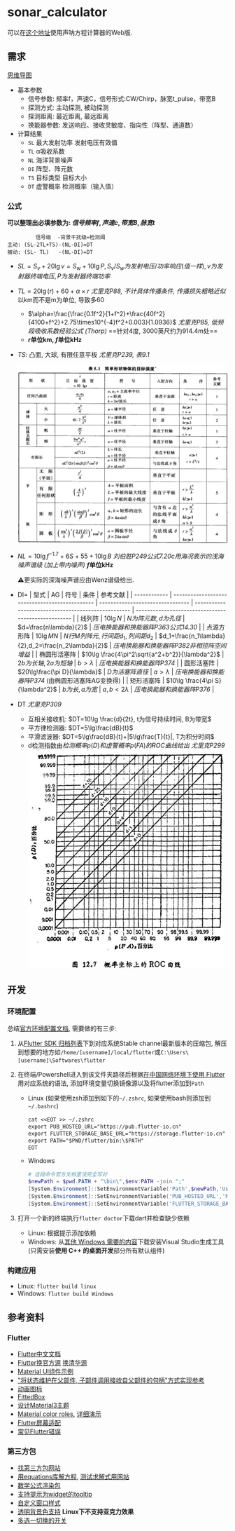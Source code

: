 # sonar_calculator

可以在[这个地址](https://leojhonsong.github.io/sonar_calculator/)使用声呐方程计算器的Web版.

## 需求

[思维导图](https://docs.qq.com/mind/DY01GakVYcFlJdnFj?u=91afc42b08304211b09fd88daf9c0b43)

- 基本参数
  - 信号参数: 频率f，声速C，信号形式:CW/Chirp，脉宽t_pulse，带宽B
  - 探测方式: 主动探测, 被动探测
  - 探测距离: 最近距离, 最远距离
  - 换能器参数: 发送响应、接收灵敏度、指向性（阵型、通道数）
- 计算结果
  - `SL` 最大发射功率  发射电压有效值
  - `TL` α吸收系数
  - `NL` 海洋背景噪声
  - `DI` 阵型、阵元数
  - `TS` 目标类型 目标大小
  - `DT` 虚警概率 检测概率（输入值）

### 公式

**可以整理出必填参数为: $信号频率f, 声速c, 带宽B, 脉宽t$**

```
         信号级  -背景干扰级=检测阈
主动: (SL-2TL+TS)-(NL-DI)=DT
被动: (SL- TL)   -(NL-DI)=DT
```

- $SL=S_v+20\lg v=S_w+10\lg P, S_v/S_w为发射电压/功率响应 (值一样), v为发射器终端电压, P为发射器终端功率$

- $TL=20\lg(r)+60+\alpha\times r$ *尤里克P88, 不计具体传播条件, 传播损失粗略近似* 以km而不是m为单位, 导致多60
  - $\alpha=\frac{\frac{0.1f^2}{1+f^2}+\frac{40f^2}{4100+f^2}+2.75\times10^{-4}f^2+0.003}{1.0936}$ *尤里克P85, 低频段吸收系数经验公式 (Thorp)* ==针对4度, 3000英尺约为914.4m处==
  - **$r$单位km, $f$单位kHz**

- $TS$: 凸面, 大球, 有限任意平板 *尤里克P239, 表9.1*

  <img src="README/image-20231026215022847.png" alt="image-20231026215022847"  />

- $NL=10\lg f^{-1.7}+6S+55+10\lg B$ *刘伯胜P249公式7.20c用海况表示的浅海噪声谱级 (加上带内噪声)* **$f$单位kHz**

  ⚠️更实际的深海噪声谱应由Wenz谱级给出.

- DI=
  | 型式         | AG                                             | 符号                             | 条件                                                | 参考文献                                            |
  | ------------ | ---------------------------------------------- | -------------------------------- | --------------------------------------------------- | --------------------------------------------------- |
  | 线列阵       | $10\lg N$                                      | $N为阵元数,d为孔径$              | $d=\frac{n\lambda}{2}$                              | *压电换能器和换能器阵P363公式14.30*                 |
  | 点源方形阵   | $10\lg MN$                                     | $N行M列阵元,行间距d_1,列间距d_2$ | $d_1=\frac{n_1\lambda}{2},d_2=\frac{n_2\lambda}{2}$ | *压电换能器和换能器阵P382非相控阵空间增益*          |
  | 椭圆形活塞阵 | $10\lg \frac{4\pi^2\sqrt{a^2+b^2}}{\lambda^2}$ | $2b为长轴,2a为短轴$              | $b>\lambda$                                         | *压电换能器和换能器阵P374*                          |
  | 圆形活塞阵   | $20\lg\frac{\pi D}{\lambda}$               | $D为活塞阵直径$                  | $a>\lambda$                                         | *压电换能器和换能器阵P374* (由椭圆形活塞阵AG变换得) |
  | 矩形活塞阵   | $10\lg \frac{4\pi S}{\lambda^2}$               | $b为长,a为宽$                    | $a, b<2\lambda$                                     | *压电换能器和换能器阵P376*                          |

- DT *尤里克P309*
  - 互相关接收机: $DT=10\lg \frac{d}{2t}, t为信号持续时间, B为带宽$
  - 平方律检测器: $DT=5\lg\frac{dB}{t}$
  - 平滑滤波器: $DT=5\lg\frac{dB}{t}+|5\lg\frac{T}{t}|, T为积分时间$
  - d检测指数由$检测概率p(D)和虚警概率p(FA)的ROC曲线给出$ *尤里克P299*<img src="README/image-20231027020229545.png" alt="image-20231027020229545"  />


## 开发

### 环境配置

总结[官方环境配置文档](https://flutter.cn/docs/get-started/install), 需要做的有三步:

1. 从[Flutter SDK 归档列表](https://flutter.cn/docs/release/archive)下到对应系统Stable channel最新版本的压缩包, 解压到想要的地方如`/home/[username]/local/flutter`或`C:\Users\[username]\Softwares\flutter`

2. 在终端/Powershell进入到该文件夹路径后根据[在中国网络环境下使用 Flutter](https://flutter.cn/community/china)用对应系统的语法, 添加环境变量切换镜像源以及将flutter添加到`Path`
   - Linux (如果使用zsh添加到如下的`~/.zshrc`, 如果使用bash则添加到`~/.bashrc`)

     ```shell
     cat <<EOT >> ~/.zshrc
     export PUB_HOSTED_URL="https://pub.flutter-io.cn"
     export FLUTTER_STORAGE_BASE_URL="https://storage.flutter-io.cn"
     export PATH="$PWD/flutter/bin:\$PATH"
     EOT
     ```

   - Windows

     ```powershell
     # 这段命令官方文档里没完全写对
     $newPath = $pwd.PATH + "\bin\",$env:PATH -join ";"
     [System.Environment]::SetEnvironmentVariable('Path',$newPath,'User')
     [System.Environment]::SetEnvironmentVariable('PUB_HOSTED_URL','https://pub.flutter-io.cn','User')
     [System.Environment]::SetEnvironmentVariable('FLUTTER_STORAGE_BASE_URL','https://storage.flutter-io.cn','User')
     ```

3. 打开一个新的终端执行`flutter doctor`下载dart并检查缺少依赖

   - Linux: 根据提示添加依赖
   - Windows: 从[其他 Windows 需要的内容](https://flutter.cn/docs/get-started/install/windows#additional-windows-requirements)下载安装Visual Studio生成工具 (只需安装**使用 C++ 的桌面开发**部分所有默认组件)

### 构建应用

- Linux: `flutter build linux`
- Windows: `flutter build Windows`

## 参考资料

### Flutter

- [Flutter中文文档](https://flutter.cn/docs/)
- [Flutter换官方源](https://flutter.cn/community/china) [换清华源](https://help.mirrors.cernet.edu.cn/flutter/)
- [Material UI组件示例](https://flutter.github.io/samples/web/material_3_demo/)
- ["将状态维护在父部件, 子部件调用接收自父部件的句柄"方式实现参考](https://flutter.cn/docs/ui#bringing-it-all-together)
- [动画图标](https://api.flutter.dev/flutter/material/AnimatedIcon-class.html)
- [FittedBox](https://book.flutterchina.club/chapter5/fittedbox.html#_5-6-2-%E5%AE%9E%E4%BE%8B-%E5%8D%95%E8%A1%8C%E7%BC%A9%E6%94%BE%E5%B8%83%E5%B1%80)
- [设计Material3主题](https://rydmike.com/flexcolorscheme/themesplayground-latest/)
- [Material color roles](https://m3.material.io/styles/color/roles), [详细演示](https://www.figma.com/community/file/1248805263844976008/build-a-material-color-scheme)
- [Flutter屏幕适配](https://cloud.tencent.com/developer/article/2124383)
- [常见Flutter错误](https://flutter.cn/docs/testing/common-errors)

### 第三方包

- [找第三方包网站](https://fluttergems.dev/)
- [用equations库解方程](https://pub.dev/packages/equations#nonlinear-equations), [测试求解式用网站](https://albertodev01.github.io/equations/)
- [数学公式渲染包](https://pub.dev/packages/flutter_math_fork)
- [支持提示为widget的tooltip](https://pub.dev/packages/just_the_tooltip)
- [自定义窗口样式](https://pub.dev/packages/bitsdojo_window)
- [透明背景色支持](https://pub.dev/packages/flutter_acrylic) **Linux下不支持亚克力效果**
- [多选一切换的开关](https://pub-web.flutter-io.cn/packages/toggle_switch)